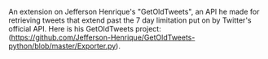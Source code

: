 An extension on Jefferson Henrique's "GetOldTweets", an API he made for retrieving tweets that extend past the 7 day limitation put on by Twitter's official API. Here is his GetOldTweets project: (https://github.com/Jefferson-Henrique/GetOldTweets-python/blob/master/Exporter.py).
